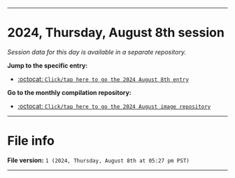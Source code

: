 
***

# 2024, Thursday, August 8th session

_Session data for this day is available in a separate repository._

**Jump to the specific entry:**

- [:octocat: `Click/tap here to go the 2024 August 8th entry`](https://github.com/seanpm2001/SeansLifeArchive_Images_MotorWorld_CarFactory_Y2024_V8/tree/SeansLifeArchive_Images_MotorWorld_CarFactory_Y2024_V8_Main-dev/2024/08_August/08/)

**Go to the monthly compilation repository:**

- [:octocat: `Click/tap here to go the 2024 August image repository`](https://github.com/seanpm2001/SeansLifeArchive_Images_MotorWorld_CarFactory_Y2024_V8/)

***

# File info

**File version:** `1 (2024, Thursday, August 8th at 05:27 pm PST)`

***
